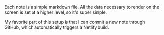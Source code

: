 Each note is a simple markdown file. All the data necessary to render on the screen is set at a higher level, so it's super simple.

My favorite part of this setup is that I can commit a new note through GitHub, which automatically triggers a Netlify build.
